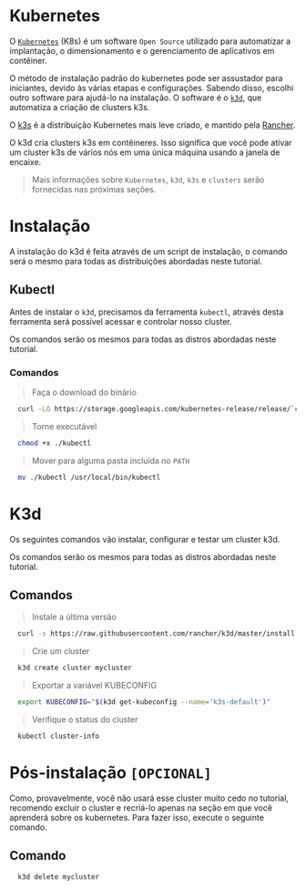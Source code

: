 # Kubernetes
O [`Kubernetes`][kubernetes-site] (K8s) é um software `Open Source` utilizado para automatizar a implantação, o dimensionamento e o gerenciamento de aplicativos em contêiner.

O método de instalação padrão do kubernetes pode ser assustador para iniciantes, devido às várias etapas e configurações. Sabendo disso, escolhi outro software para ajudá-lo na instalação. O software é o [`k3d`][k3d-github], que automatiza a criação de clusters k3s.

O [k3s][k3s-github] é a distribuição Kubernetes mais leve criado, e mantido pela [Rancher][rancher-site].

O k3d cria clusters k3s em contêineres. Isso significa que você pode ativar um cluster k3s de vários nós em uma única máquina usando a janela de encaixe.

> Mais informações sobre `Kubernetes`, `k3d`, `k3s` e `clusters` serão fornecidas nas próximas seções.

# Instalação
A instalação do k3d é feita através de um script de instalação, o comando será o mesmo para todas as distribuições abordadas neste tutorial.

## Kubectl
Antes de instalar o `k3d`, precisamos da ferramenta `kubectl`, através desta ferramenta será possível acessar e controlar nosso cluster.

 Os comandos serão os mesmos para todas as distros abordadas neste tutorial.

### Comandos
> Faça o download do binário
```sh
  curl -LO https://storage.googleapis.com/kubernetes-release/release/`curl -s https://storage.googleapis.com/kubernetes-release/release/stable.txt`/bin/linux/amd64/kubectl
```
> Torne executável
```sh
  chmod +x ./kubectl
```
> Mover para alguma pasta incluída no `PATH`
```sh
  mv ./kubectl /usr/local/bin/kubectl
```

# K3d
Os seguintes comandos vão instalar, configurar e testar um cluster k3d.

Os comandos serão os mesmos para todas as distros abordadas neste tutorial.

## Comandos
> Instale a última versão
```sh
  curl -s https://raw.githubusercontent.com/rancher/k3d/master/install.sh | bash
```
> Crie um cluster
```sh
  k3d create cluster mycluster
```
> Exportar a variável KUBECONFIG
```sh
  export KUBECONFIG="$(k3d get-kubeconfig --name='k3s-default')"
```
> Verifique o status do cluster
```sh
  kubectl cluster-info
```

# Pós-instalação `[OPCIONAL]`
Como, provavelmente, você não usará esse cluster muito cedo no tutorial, recomendo excluir o cluster e recriá-lo apenas na seção em que você aprenderá sobre os kubernetes. Para fazer isso, execute o seguinte comando.

## Comando
```sh
  k3d delete mycluster
```

[kubernetes-site]: https://kubernetes.io/
[k3d-github]: https://github.com/rancher/k3d
[rancher-site]: https://rancher.com/
[k3s-github]: https://github.com/rancher/k3s
